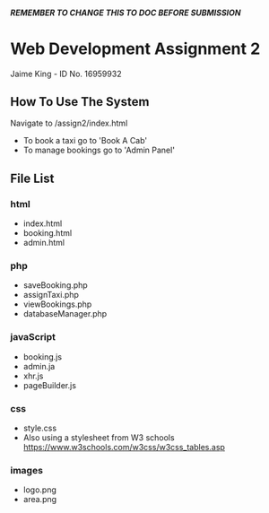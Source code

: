##### REMEMBER TO CHANGE THIS TO DOC BEFORE SUBMISSION ######

# Web Development Assignment 2
Jaime King - ID No. 16959932

## How To Use The System
Navigate to /assign2/index.html
- To book a taxi go to 'Book A Cab'
- To manage bookings go to 'Admin Panel'

## File List
### html
- index.html
- booking.html
- admin.html

### php
- saveBooking.php
- assignTaxi.php
- viewBookings.php
- databaseManager.php

### javaScript
- booking.js
- admin.ja
- xhr.js
- pageBuilder.js

### css
- style.css
- Also using a stylesheet from W3 schools https://www.w3schools.com/w3css/w3css_tables.asp

### images
- logo.png
- area.png



